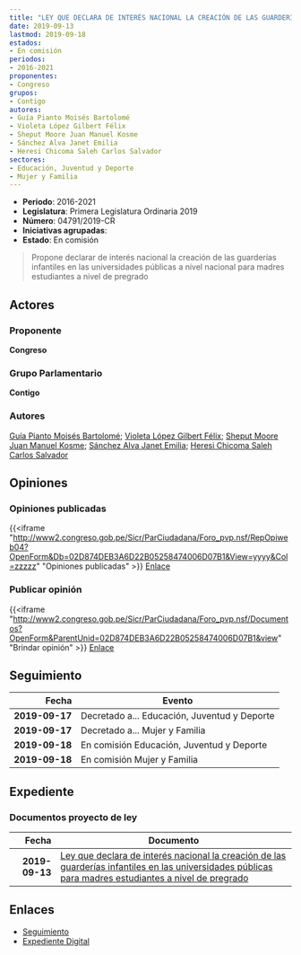 ```yaml
---
title: "LEY QUE DECLARA DE INTERÉS NACIONAL LA CREACIÓN DE LAS GUARDERÍAS INFANTILES EN LAS UNIVERSIDADES PÚBLICAS PARA MADRES ESTUDIANTES A NIVEL DE PREGRADO"
date: 2019-09-13
lastmod: 2019-09-18
estados:
- En comisión
periodos:
- 2016-2021
proponentes:
- Congreso
grupos:
- Contigo
autores:
- Guía Pianto Moisés Bartolomé
- Violeta López Gilbert Félix
- Sheput Moore Juan Manuel Kosme
- Sánchez Alva Janet Emilia
- Heresi Chicoma Saleh Carlos Salvador
sectores:
- Educación, Juventud y Deporte
- Mujer y Familia
---
```

- **Periodo**: 2016-2021
- **Legislatura**: Primera Legislatura Ordinaria 2019
- **Número**: 04791/2019-CR
- **Iniciativas agrupadas**: 
- **Estado**: En comisión

> Propone declarar de interés nacional la creación de las guarderías infantiles en las universidades públicas a nivel nacional para madres estudiantes a nivel de pregrado


## Actores

### Proponente

**Congreso**

### Grupo Parlamentario

**Contigo**

### Autores

[Guía Pianto Moisés Bartolomé](mailto:mailto:mguia@congreso.gob.pe); [Violeta López Gilbert Félix](mailto:mailto:gvioleta@congreso.gob.pe); [Sheput Moore Juan Manuel Kosme](mailto:mailto:jsheput@congreso.gob.pe); [Sánchez Alva Janet Emilia](mailto:mailto:jsancheza@congreso.gob.pe); [Heresi Chicoma Saleh Carlos Salvador](mailto:mailto:sheresi@congreso.gob.pe)

## Opiniones

### Opiniones publicadas

{{<iframe "http://www2.congreso.gob.pe/Sicr/ParCiudadana/Foro_pvp.nsf/RepOpiweb04?OpenForm&Db=02D874DEB3A6D22B05258474006D07B1&View=yyyy&Col=zzzzz" "Opiniones publicadas" >}}
[Enlace](http://www2.congreso.gob.pe/Sicr/ParCiudadana/Foro_pvp.nsf/RepOpiweb04?OpenForm&Db=02D874DEB3A6D22B05258474006D07B1&View=yyyy&Col=zzzzz)

### Publicar opinión

{{<iframe "http://www2.congreso.gob.pe/Sicr/ParCiudadana/Foro_pvp.nsf/Documentos?OpenForm&ParentUnid=02D874DEB3A6D22B05258474006D07B1&view" "Brindar opinión" >}}
[Enlace](http://www2.congreso.gob.pe/Sicr/ParCiudadana/Foro_pvp.nsf/Documentos?OpenForm&ParentUnid=02D874DEB3A6D22B05258474006D07B1&view)


## Seguimiento

| Fecha | Evento |
|------:|--------|
| **2019-09-17** | Decretado a... Educación, Juventud y Deporte |
| **2019-09-17** | Decretado a... Mujer y Familia |
| **2019-09-18** | En comisión Educación, Juventud y Deporte |
| **2019-09-18** | En comisión Mujer y Familia |

## Expediente

### Documentos proyecto de ley

| Fecha | Documento |
|------:|-----------|
| **2019-09-13** | [Ley que declara de interés nacional la creación de las guarderías infantiles en las universidades públicas para madres estudiantes a nivel de pregrado](http://www.leyes.congreso.gob.pe/Documentos/2016_2021/Proyectos_de_Ley_y_de_Resoluciones_Legislativas/PL0479120190913.pdf) |

## Enlaces

- [Seguimiento](http://www2.congreso.gob.pe/Sicr/TraDocEstProc/CLProLey2016.nsf/f7fff46988ca05b1052578e100829cc7/fbb55931c2381cd6052584740067e794?OpenDocument)
- [Expediente Digital](http://www2.congreso.gob.pe/Sicr/TraDocEstProc/CLProLey2016.nsf/f7fff46988ca05b1052578e100829cc7/fbb55931c2381cd6052584740067e794?OpenDocument&Click=05257FB7005EB655.eb71d0cf91d8294e05256cdf006b5706/$Body/0.1C6C)

